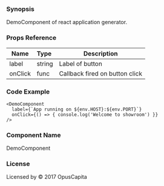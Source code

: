 ### Synopsis

DemoComponent of react application generator.

### Props Reference

| Name                           | Type                    | Description                                                 |
| ------------------------------ | :---------------------- | ----------------------------------------------------------- |
| label                          | string                  | Label of button                                             |
| onClick                        | func                    | Callback fired on button click                              |

### Code Example

```
<DemoComponent 
  label={`App running on ${env.HOST}:${env.PORT}`}
  onClick={() => { console.log('Welcome to showroom') }}
/>
```

### Component Name

DemoComponent

### License

Licensed by © 2017 OpusCapita

